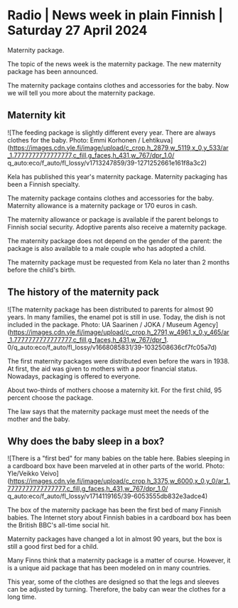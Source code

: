 # Radio \| News week in plain Finnish \| Saturday 27 April 2024

Maternity package.

The topic of the news week is the maternity package. The new maternity package has been announced.

The maternity package contains clothes and accessories for the baby. Now we will tell you more about the maternity package.

## Maternity kit

![The feeding package is slightly different every year. There are always clothes for the baby. Photo: Emmi Korhonen / Lehtikuva](https://images.cdn.yle.fi/image/upload/c_crop,h_2879,w_5119,x_0,y_533/ar_1.7777777777777777,c_fill,g_faces,h_431,w_767/dpr_1.0/ q_auto:eco/f_auto/fl_lossy/v1713247859/39-1271252661e161f8a3c2)

Kela has published this year's maternity package. Maternity packaging has been a Finnish specialty.

The maternity package contains clothes and accessories for the baby. Maternity allowance is a maternity package or 170 euros in cash.

The maternity allowance or package is available if the parent belongs to Finnish social security. Adoptive parents also receive a maternity package.

The maternity package does not depend on the gender of the parent: the package is also available to a male couple who has adopted a child.

The maternity package must be requested from Kela no later than 2 months before the child's birth.

## The history of the maternity pack

![The maternity package has been distributed to parents for almost 90 years. In many families, the enamel pot is still in use. Today, the dish is not included in the package. Photo: UA Saarinen / JOKA / Museum Agency](https://images.cdn.yle.fi/image/upload/c_crop,h_2791,w_4961,x_0,y_465/ar_1.7777777777777777,c_fill,g_faces,h_431,w_767/dpr_1. 0/q_auto:eco/f_auto/fl_lossy/v1668085831/39-1032508636cf7fc05a7d)

The first maternity packages were distributed even before the wars in 1938. At first, the aid was given to mothers with a poor financial status. Nowadays, packaging is offered to everyone.

About two-thirds of mothers choose a maternity kit. For the first child, 95 percent choose the package.

The law says that the maternity package must meet the needs of the mother and the baby.

## Why does the baby sleep in a box?

![There is a "first bed" for many babies on the table here. Babies sleeping in a cardboard box have been marveled at in other parts of the world. Photo: Yle/Veikko Veivo](https://images.cdn.yle.fi/image/upload/c_crop,h_3375,w_6000,x_0,y_0/ar_1.7777777777777777,c_fill,g_faces,h_431,w_767/dpr_1.0/ q_auto:eco/f_auto/fl_lossy/v1714119165/39-6053555db832e3adce4)

The box of the maternity package has been the first bed of many Finnish babies. The Internet story about Finnish babies in a cardboard box has been the British BBC's all-time social hit.

Maternity packages have changed a lot in almost 90 years, but the box is still a good first bed for a child.

Many Finns think that a maternity package is a matter of course. However, it is a unique aid package that has been modeled on in many countries.

This year, some of the clothes are designed so that the legs and sleeves can be adjusted by turning. Therefore, the baby can wear the clothes for a long time.

